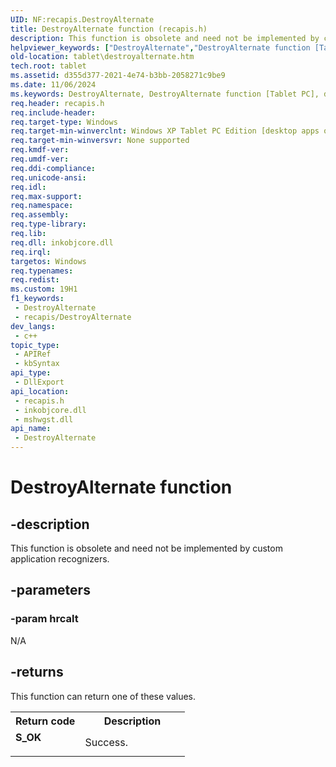 ```yaml
---
UID: NF:recapis.DestroyAlternate
title: DestroyAlternate function (recapis.h)
description: This function is obsolete and need not be implemented by custom application recognizers.
helpviewer_keywords: ["DestroyAlternate","DestroyAlternate function [Tablet PC]","d355d377-2021-4e74-b3bb-2058271c9be9","recapis/DestroyAlternate","tablet.destroyalternate"]
old-location: tablet\destroyalternate.htm
tech.root: tablet
ms.assetid: d355d377-2021-4e74-b3bb-2058271c9be9
ms.date: 11/06/2024
ms.keywords: DestroyAlternate, DestroyAlternate function [Tablet PC], d355d377-2021-4e74-b3bb-2058271c9be9, recapis/DestroyAlternate, tablet.destroyalternate
req.header: recapis.h
req.include-header: 
req.target-type: Windows
req.target-min-winverclnt: Windows XP Tablet PC Edition [desktop apps only]
req.target-min-winversvr: None supported
req.kmdf-ver: 
req.umdf-ver: 
req.ddi-compliance: 
req.unicode-ansi: 
req.idl: 
req.max-support: 
req.namespace: 
req.assembly: 
req.type-library: 
req.lib: 
req.dll: inkobjcore.dll
req.irql: 
targetos: Windows
req.typenames: 
req.redist: 
ms.custom: 19H1
f1_keywords:
 - DestroyAlternate
 - recapis/DestroyAlternate
dev_langs:
 - c++
topic_type:
 - APIRef
 - kbSyntax
api_type:
 - DllExport 
api_location:
 - recapis.h
 - inkobjcore.dll
 - mshwgst.dll
api_name:
 - DestroyAlternate
---
```


# DestroyAlternate function


## -description

This function is obsolete and need not be implemented by custom application recognizers.

## -parameters

### -param hrcalt

N/A

## -returns

This function can return one of these values.

<table>
<tr>
<th>Return code</th>
<th>Description</th>
</tr>
<tr>
<td width="40%">
<dl>
<dt><b>S_OK</b></dt>
</dl>
</td>
<td width="60%">
Success.

</td>
</tr>
</table>

